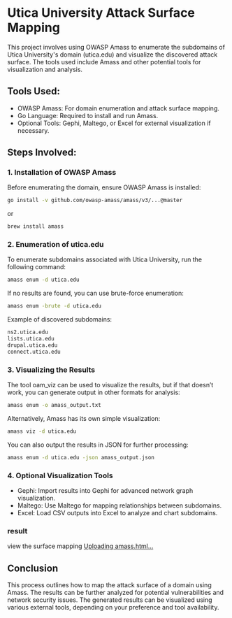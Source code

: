 # Utica University Attack Surface Mapping

This project involves using OWASP Amass to enumerate the subdomains of Utica University's domain (utica.edu) and visualize the discovered attack surface. The tools used include Amass and other potential tools for visualization and analysis.

## Tools Used:
- OWASP Amass: For domain enumeration and attack surface mapping.
- Go Language: Required to install and run Amass.
- Optional Tools: Gephi, Maltego, or Excel for external visualization if necessary.

## Steps Involved:

### 1. Installation of OWASP Amass
Before enumerating the domain, ensure OWASP Amass is installed:
```bash
go install -v github.com/owasp-amass/amass/v3/...@master
```
or
```bash
brew install amass
```

### 2. Enumeration of utica.edu
To enumerate subdomains associated with Utica University, run the following command:
```bash
amass enum -d utica.edu
```
If no results are found, you can use brute-force enumeration:
```bash
amass enum -brute -d utica.edu
```
Example of discovered subdomains:
```bash
ns2.utica.edu
lists.utica.edu
drupal.utica.edu
connect.utica.edu
```

### 3. Visualizing the Results
The tool oam_viz can be used to visualize the results, but if that doesn’t work, you can generate output in other formats for analysis:
```bash
amass enum -o amass_output.txt
```

Alternatively, Amass has its own simple visualization:
```bash
amass viz -d utica.edu
```

You can also output the results in JSON for further processing:
```bash
amass enum -d utica.edu -json amass_output.json
```

### 4. Optional Visualization Tools
- Gephi: Import results into Gephi for advanced network graph visualization.
- Maltego: Use Maltego for mapping relationships between subdomains.
- Excel: Load CSV outputs into Excel to analyze and chart subdomains.

### result
view the surface mapping 
[Uploading amass.html…]()


## Conclusion
This process outlines how to map the attack surface of a domain using Amass. The results can be further analyzed for potential vulnerabilities and network security issues. The generated results can be visualized using various external tools, depending on your preference and tool availability.
